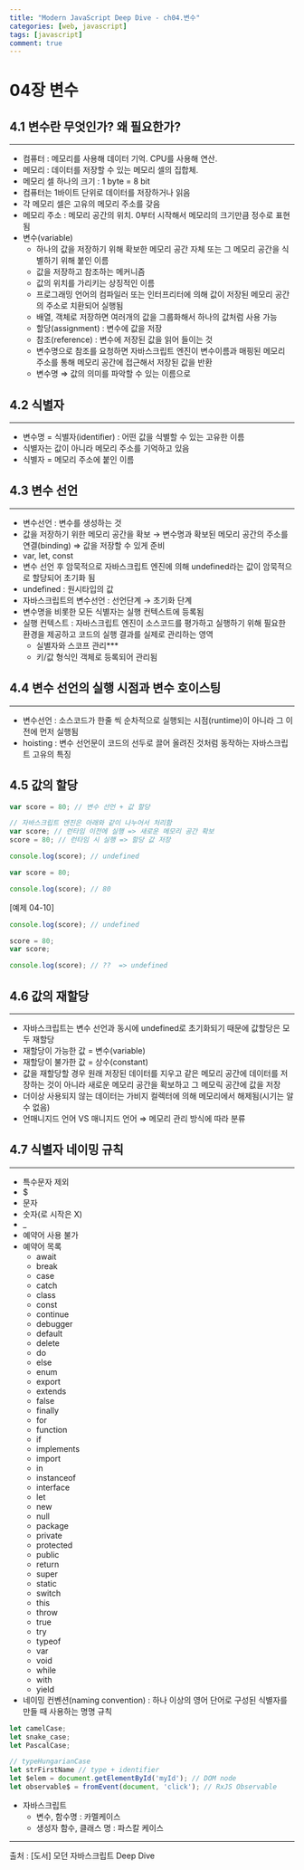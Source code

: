 ```yaml
---
title: "Modern JavaScript Deep Dive - ch04.변수"
categories: [web, javascript]
tags: [javascript]
comment: true
---
```

# 04장 변수

## 4.1 변수란 무엇인가? 왜 필요한가?

---

- 컴퓨터 : 메모리를 사용해 데이터 기억. CPU를 사용해 연산.
- 메모리 : 데이터를 저장할 수 있는 메모리 셀의 집합체.
- 메모리 셀 하나의 크기 : 1 byte = 8 bit
- 컴퓨터는 1바이트 단위로 데이터를 저장하거나 읽음
- 각 메모리 셀은 고유의 메모리 주소를 갖음
- 메모리 주소 : 메모리 공간의 위치. 0부터 시작해서 메모리의 크기만큼 정수로 표현됨
- 변수(variable)
    - 하나의 값을 저장하기 위해 확보한 메모리 공간 자체 또는 그 메모리 공간을 식별하기 위해 붙인 이름
    - 값을 저장하고 참조하는 메커니즘
    - 값의 위치를 가리키는 상징적인 이름
    - 프로그래밍 언어의 컴파일러 또는 인터프리터에 의해 값이 저장된 메모리 공간의 주소로 치환되어 실행됨
    - 배열, 객체로 저장하면 여러개의 값을 그룹화해서 하나의 값처럼 사용 가능
    - 할당(assignment) : 변수에 값을 저장
    - 참조(reference) : 변수에 저장된 값을 읽어 들이는 것
    - 변수명으로 참조를 요청하면 자바스크립트 엔진이 변수이름과 매핑된 메모리 주소를 통해 메모리 공간에 접근해서 저장된 값을 반환
    - 변수명 ⇒ 값의 의미를 파악할 수 있는 이름으로

## 4.2 식별자

---

- 변수명 = 식별자(identifier) : 어떤 값을 식별할 수 있는 고유한 이름
- 식별자는 값이 아니라 메모리 주소를 기억하고 있음
- 식별자 = 메모리 주소에 붙인 이름

## 4.3 변수 선언

---

- 변수선언 : 변수를 생성하는 것
- 값을 저장하기 위한 메모리 공간을 확보 → 변수명과 확보된 메모리 공간의 주소를 연결(binding) ⇒ 값을 저장할 수 있게 준비
- var, let, const
- 변수 선언 후 암묵적으로 자바스크립트 엔진에 의해 undefined라는 값이 암묵적으로 할당되어 초기화 됨
- undefined : 원시타입의 값
- 자바스크립트의 변수선언 : 선언단계 → 초기화 단계
- 변수명을 비롯한 모든 식별자는 실행 컨텍스트에 등록됨
- 실행 컨텍스트 : 자바스크립트 엔진이 소스코드를 평가하고 실행하기 위해 필요한 환경을 제공하고 코드의 실행 결과를 실제로 관리하는 영역
    - 실별자와 스코프 관리***
    - 키/값 형식인 객체로 등록되어 관리됨

## 4.4 변수 선언의 실행 시점과 변수 호이스팅

---

- 변수선언 : 소스코드가 한줄 씩 순차적으로 실행되는 시점(runtime)이 아니라 그 이전에 먼저 실행됨
- hoisting : 변수 선언문이 코드의 선두로 끌어 올려진 것처럼 동작하는 자바스크립트 고유의 특징

## 4.5 값의 할당

```jsx
var score = 80; // 변수 선언 + 값 할당

// 자바스크립트 엔진은 아래와 같이 나누어서 처리함
var score; // 런타임 이전에 실행 => 새로운 메모리 공간 확보
score = 80; // 런타임 시 실행 => 할당 값 저장
```

```jsx
console.log(score); // undefined

var score = 80;

console.log(score); // 80
```

[예제 04-10]

```jsx
console.log(score); // undefined

score = 80;
var score;

console.log(score); // ??  => undefined
```

## 4.6 값의 재할당

---

- 자바스크립트는 변수 선언과 동시에 undefined로 초기화되기 때문에 값할당은 모두 재할당
- 재할당이 가능한 값 = 변수(variable)
- 재할당이 불가한 값 = 상수(constant)
- 값을 재할당할 경우 원래 저장된 데이터를 지우고 같은 메모리 공간에 데이터를 저장하는 것이 아니라 새로운 메모리 공간을 확보하고 그 메모릭 공간에 값을 저장
- 더이상 사용되지 않는 데이터는 가비지 컬렉터에 의해 메모리에서 해제됨(시기는 알 수 없음)
- 언매니지드 언어 VS 매니지드 언어 ⇒ 메모리 관리 방식에 따라 분류

## 4.7 식별자 네이밍 규칙

---

- 특수문자 제외
- $
- 문자
- 숫자(로 시작은 X)
- _
- 예약어 사용 불가
- 예약어 목록
    - await
    - break
    - case
    - catch
    - class
    - const
    - continue
    - debugger
    - default
    - delete
    - do
    - else
    - enum
    - export
    - extends
    - false
    - finally
    - for
    - function
    - if
    - implements
    - import
    - in
    - instanceof
    - interface
    - let
    - new
    - null
    - package
    - private
    - protected
    - public
    - return
    - super
    - static
    - switch
    - this
    - throw
    - true
    - try
    - typeof
    - var
    - void
    - while
    - with
    - yield
- 네이밍 컨벤션(naming convention) : 하나 이상의 영어 단어로 구성된 식별자를 만들 때 사용하는 명명 규칙

```jsx
let camelCase;
let snake_case;
let PascalCase;

// typeHungarianCase
let strFirstName // type + identifier
let $elem = document.getElementById('myId'); // DOM node
let observable$ = fromEvent(document, 'click'); // RxJS Observable
```

- 자바스크립트
    - 변수, 함수명 : 카멜케이스
    - 생성자 함수, 클래스 명 : 파스칼 케이스

---

출처 : [도서] 모던 자바스크립트 Deep Dive